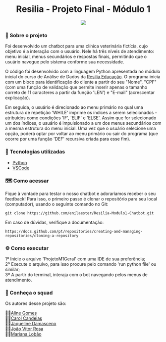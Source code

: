 <h1 align="center">Resilia - Projeto Final - Módulo 1 </h1>


<p align="center">
  <img src="https://github.com/enilaester/Resilia-Modulo1-Chatbot/blob/1c59e7020f9217143ccd177870cd49c4cdab7b55/Capa%20-%20Apresenta%C3%A7%C3%A3o.png">
</p>

### 📌 <strong>Sobre o projeto</strong>

Foi desenvolvido um chatbot para uma clínica veterinária fictícia, cujo objetivo é a interação com o usuário. Nele há três níveis de atendimento: menu inicial, menus secundários e respostas finais, permitindo que o usuário navegue pelo sistema conforme sua necessidade.

O código foi desenvolvido com a linguagem Python apresentada no módulo inicial do curso de Análise de Dados da [Resilia Educação](https://www.resilia.com.br/). 
O programa inicia com um bloco para identificação do cliente a partir do seu  "Nome", "CPF" (com uma função de validação que permite inserir apenas o tamanho correto de 11 caracteres a partir da função 'LEN') e "E-mail" (acrescentar explicação).

Em seguida, o usuário é direcionado ao menu primário no qual uma estrutura de repetição 'WHILE' imprime os índices a serem selecionados - atribuídos como condições 'IF', 'ELIF' e 'ELSE'. Assim que for selecionado um dos índices, o usuário é impulsionado a um dos menus secundários com a mesma estrutura do menu inicial. Uma vez que o usuário selecione uma opção, poderá optar por voltar ao menu primário ou sair do programa (que ocorre por uma função 'DEF' recursiva criada para esse fim).

### 🚀 <strong>Tecnologias utilizadas </strong>


- [Python](https://www.python.org/)
- [VSCode](https://code.visualstudio.com/)

### 🗺️ <strong>Como acessar</strong>

Fique à vontade para testar o nosso chatbot e adoraríamos receber o seu feedback!
Para isso, o primeiro passo é clonar o repositório para seu local (computador), usando o seguinte comando no Git:

```shell
git clone https://github.com/enilaester/Resilia-Modulo1-Chatbot.git
```

Em caso de dúvidas, verifique a documentação:
```shell
https://docs.github.com/pt/repositories/creating-and-managing-repositories/cloning-a-repository
```

### :gear: <strong>Como executar</strong>

1º Inicie o arquivo 'ProjetoM1Geral' com uma IDE de sua preferência; <br/>
2º Execute o arquivo, para isso procure pelo comando 'run python file' ou similar; <br/>
3º A partir do terminal, interaja com o bot navegando pelos menus de atendimento.


### :busts_in_silhouette: <strong> Conheça o squad </strong>

Os autores desse projeto são:

👩‍💻[Aline Gomes](https://github.com/enilaester/) <br/>
👩‍💻[Carol Candeias]() <br/>
👩‍💻[Jaqueline Damasceno](https://github.com/jaquelinesindie/) <br/>
👨‍💻[João Vitor Rosa](https://github.com/joaorosa2/) <br/>
👩‍💻[Mariana Lobão](https://github.com/MarianaLobao/)
